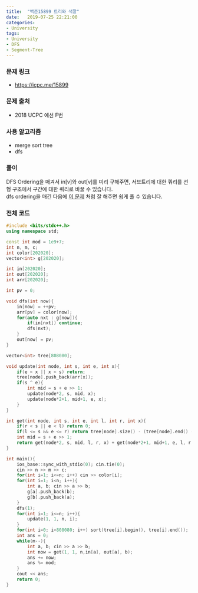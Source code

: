 ```yaml
---
title:  "백준15899 트리와 색깔"
date:   2019-07-25 22:21:00
categories:
- University
tags:
- University
- DFS
- Segment-Tree
---
```


### 문제 링크
* https://icpc.me/15899

### 문제 출처
* 2018 UCPC 예선 F번

### 사용 알고리즘
* merge sort tree
* dfs

### 풀이
DFS Ordering을 매겨서 in[v]와 out[v]를 미리 구해주면, 서브트리에 대한 쿼리를 선형 구조에서 구간에 대한 쿼리로 바꿀 수 있습니다.<br>
dfs ordering을 매긴 다음에 [이 문제](https://justicehui.github.io/icpc/2018/11/24/BOJ7469/) 처럼 잘 해주면 쉽게 풀 수 있습니다.

### 전체 코드
```cpp
#include <bits/stdc++.h>
using namespace std;

const int mod = 1e9+7;
int n, m, c;
int color[202020];
vector<int> g[202020];

int in[202020];
int out[202020];
int arr[202020];

int pv = 0;

void dfs(int now){
	in[now] = ++pv;
	arr[pv] = color[now];
	for(auto nxt : g[now]){
		if(in[nxt]) continue;
		dfs(nxt);
	}
	out[now] = pv;
}

vector<int> tree[808080];

void update(int node, int s, int e, int x){
	if(e < x || x < s) return;
	tree[node].push_back(arr[x]);
	if(s ^ e){
		int mid = s + e >> 1;
		update(node*2, s, mid, x);
		update(node*2+1, mid+1, e, x);
	}
}

int get(int node, int s, int e, int l, int r, int x){
	if(r < s || e < l) return 0;
	if(l <= s && e <= r) return tree[node].size() - (tree[node].end() - upper_bound(tree[node].begin(), tree[node].end(), x));
	int mid = s + e >> 1;
	return get(node*2, s, mid, l, r, x) + get(node*2+1, mid+1, e, l, r, x);
}

int main(){
	ios_base::sync_with_stdio(0); cin.tie(0);
	cin >> n >> m >> c;
	for(int i=1; i<=n; i++) cin >> color[i];
	for(int i=1; i<n; i++){
		int a, b; cin >> a >> b;
		g[a].push_back(b);
		g[b].push_back(a);
	}
	dfs(1);
	for(int i=1; i<=n; i++){
		update(1, 1, n, i);
	}
	for(int i=0; i<808080; i++) sort(tree[i].begin(), tree[i].end());
	int ans = 0;
	while(m--){
		int a, b; cin >> a >> b;
		int now = get(1, 1, n,in[a], out[a], b);
		ans += now;
		ans %= mod;
	}
	cout << ans;
	return 0;
}
```
